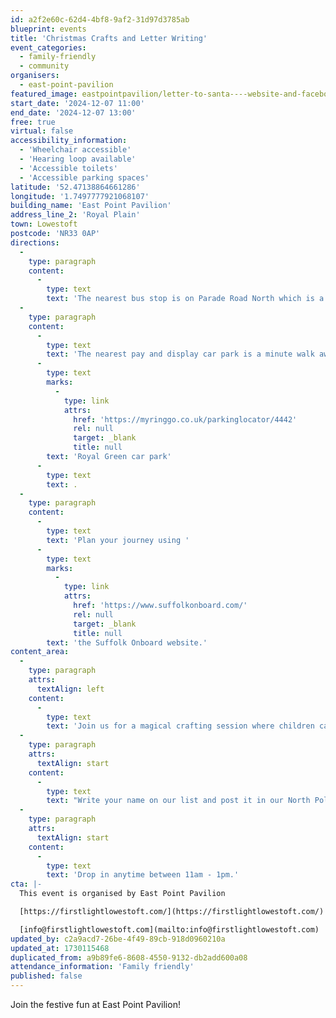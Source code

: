 ```yaml
---
id: a2f2e60c-62d4-4bf8-9af2-31d97d3785ab
blueprint: events
title: 'Christmas Crafts and Letter Writing'
event_categories:
  - family-friendly
  - community
organisers:
  - east-point-pavilion
featured_image: eastpointpavilion/letter-to-santa----website-and-facebook.png
start_date: '2024-12-07 11:00'
end_date: '2024-12-07 13:00'
free: true
virtual: false
accessibility_information:
  - 'Wheelchair accessible'
  - 'Hearing loop available'
  - 'Accessible toilets'
  - 'Accessible parking spaces'
latitude: '52.47138864661286'
longitude: '1.7497777921068107'
building_name: 'East Point Pavilion'
address_line_2: 'Royal Plain'
town: Lowestoft
postcode: 'NR33 0AP'
directions:
  -
    type: paragraph
    content:
      -
        type: text
        text: 'The nearest bus stop is on Parade Road North which is a three minute walk from East Point Pavilion. There is a selection of buses which connect us to the town centre for example, No X2, X22 and 109.'
  -
    type: paragraph
    content:
      -
        type: text
        text: 'The nearest pay and display car park is a minute walk away at '
      -
        type: text
        marks:
          -
            type: link
            attrs:
              href: 'https://myringgo.co.uk/parkinglocator/4442'
              rel: null
              target: _blank
              title: null
        text: 'Royal Green car park'
      -
        type: text
        text: .
  -
    type: paragraph
    content:
      -
        type: text
        text: 'Plan your journey using '
      -
        type: text
        marks:
          -
            type: link
            attrs:
              href: 'https://www.suffolkonboard.com/'
              rel: null
              target: _blank
              title: null
        text: 'the Suffolk Onboard website.'
content_area:
  -
    type: paragraph
    attrs:
      textAlign: left
    content:
      -
        type: text
        text: 'Join us for a magical crafting session where children can decorate a beautiful Christmas card to take home and are invited to write and post their own letter to Father Christmas.'
  -
    type: paragraph
    attrs:
      textAlign: start
    content:
      -
        type: text
        text: "Write your name on our list and post it in our North Pole Express mailbox and return next week to receive your reply (between 11am-1pm on Saturday 14th\_December)."
  -
    type: paragraph
    attrs:
      textAlign: start
    content:
      -
        type: text
        text: 'Drop in anytime between 11am - 1pm.'
cta: |-
  This event is organised by East Point Pavilion

  [https://firstlightlowestoft.com/](https://firstlightlowestoft.com/)

  [info@firstlightlowestoft.com](mailto:info@firstlightlowestoft.com)
updated_by: c2a9acd7-26be-4f49-89cb-918d0960210a
updated_at: 1730115468
duplicated_from: a9b89fe6-8608-4550-9132-db2add600a08
attendance_information: 'Family friendly'
published: false
---
```

Join the festive fun at East Point Pavilion!